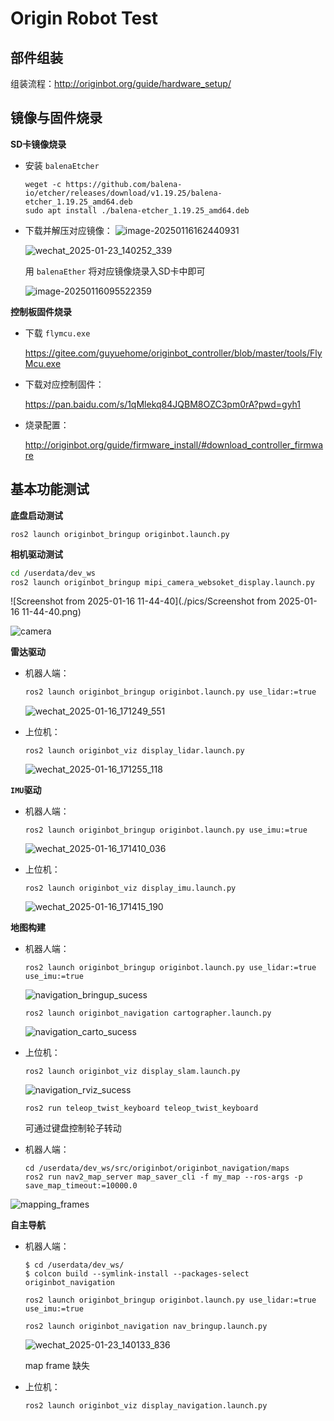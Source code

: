# Origin Robot Test

## **部件组装**

组装流程：http://originbot.org/guide/hardware_setup/

## **镜像与固件烧录**

**SD卡镜像烧录**

- 安装 `balenaEtcher`

  ```
  weget -c https://github.com/balena-io/etcher/releases/download/v1.19.25/balena-etcher_1.19.25_amd64.deb
  sudo apt install ./balena-etcher_1.19.25_amd64.deb
  ```

+ 下载并解压对应镜像：
  ![image-20250116162440931](../../../.var/app/io.typora.Typora/config/Typora/typora-user-images/image-20250116162440931.png)

  ![wechat_2025-01-23_140252_339](./pics/wechat_2025-01-23_140252_339.png)

  用 `balenaEther` 将对应镜像烧录入SD卡中即可
  
  ![image-20250116095522359](./pics/image-20250116095522359.png)
  

**控制板固件烧录**

+ 下载 `flymcu.exe`

  https://gitee.com/guyuehome/originbot_controller/blob/master/tools/FlyMcu.exe

+ 下载对应控制固件：

  https://pan.baidu.com/s/1qMlekq84JQBM8OZC3pm0rA?pwd=gyh1

+ 烧录配置：

  http://originbot.org/guide/firmware_install/#download_controller_firmware

## 基本功能测试

**底盘启动测试**

```
ros2 launch originbot_bringup originbot.launch.py
```

**相机驱动测试**

```bash
cd /userdata/dev_ws
ros2 launch originbot_bringup mipi_camera_websoket_display.launch.py
```

![Screenshot from 2025-01-16 11-44-40](./pics/Screenshot from 2025-01-16 11-44-40.png)

![camera](./pics/camera.png)

**雷达驱动**

+ 机器人端：

  ```bash
  ros2 launch originbot_bringup originbot.launch.py use_lidar:=true
  ```

  ![wechat_2025-01-16_171249_551](./pics/wechat_2025-01-16_171249_551.png)



+ 上位机：

  ```
  ros2 launch originbot_viz display_lidar.launch.py
  ```

  ![wechat_2025-01-16_171255_118](./pics/wechat_2025-01-16_171255_118.png)

**`IMU`驱动**

+ 机器人端：

  ```
  ros2 launch originbot_bringup originbot.launch.py use_imu:=true
  ```

  ![wechat_2025-01-16_171410_036](./pics/wechat_2025-01-16_171410_036.png)



+ 上位机：

  ```
  ros2 launch originbot_viz display_imu.launch.py
  ```

  ![wechat_2025-01-16_171415_190](./pics/wechat_2025-01-16_171415_190.png)

**地图构建**

+ 机器人端：

  ```
  ros2 launch originbot_bringup originbot.launch.py use_lidar:=true use_imu:=true
  ```

  ![navigation_bringup_sucess](./pics/navigation_bringup_sucess.png)

  ```
  ros2 launch originbot_navigation cartographer.launch.py
  ```

  ![navigation_carto_sucess](./pics/navigation_carto_sucess.png)

+ 上位机：

  ```
  ros2 launch originbot_viz display_slam.launch.py
  ```

  ![navigation_rviz_sucess](./pics/navigation_rviz_sucess.png)

  ```
  ros2 run teleop_twist_keyboard teleop_twist_keyboard
  ```

  可通过键盘控制轮子转动

+ 机器人端：

  ```
  cd /userdata/dev_ws/src/originbot/originbot_navigation/maps
  ros2 run nav2_map_server map_saver_cli -f my_map --ros-args -p save_map_timeout:=10000.0
  ```

![mapping_frames](./pics/mapping_frames.png)

**自主导航**

+ 机器人端：

  ```
  $ cd /userdata/dev_ws/
  $ colcon build --symlink-install --packages-select originbot_navigation
  ```

  ```
  ros2 launch originbot_bringup originbot.launch.py use_lidar:=true use_imu:=true
  ```

  ```
  ros2 launch originbot_navigation nav_bringup.launch.py
  ```

  ![wechat_2025-01-23_140133_836](./pics/wechat_2025-01-23_140133_836.png)

   map frame 缺失

+ 上位机：

  ```
  ros2 launch originbot_viz display_navigation.launch.py
  ```

  





